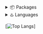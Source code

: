 <details>
<summary>📦 Packages</summary>
 <a href="https://github.com/jnsougata/aiotube">AioTube</a> - Alternative to YouTube-Public-Data-API v3
 <br>
 <a href="https://github.com/jnsougata/aiotube">AsyncDeta</a> - Async version of deta Base & Drive SDK
</details>
<details>
<summary>♨️ Languages</summary>
 <a href="https://www.python.org/">Python</a> - A very slow Language
 <br>
 <a href="https://go.dev/">GoLang</a> - A fairly fast language
</details>

[![Top Langs](https://github-readme-stats.vercel.app/api/top-langs/?username=jnsougata&layout=compact&theme=radical)]
